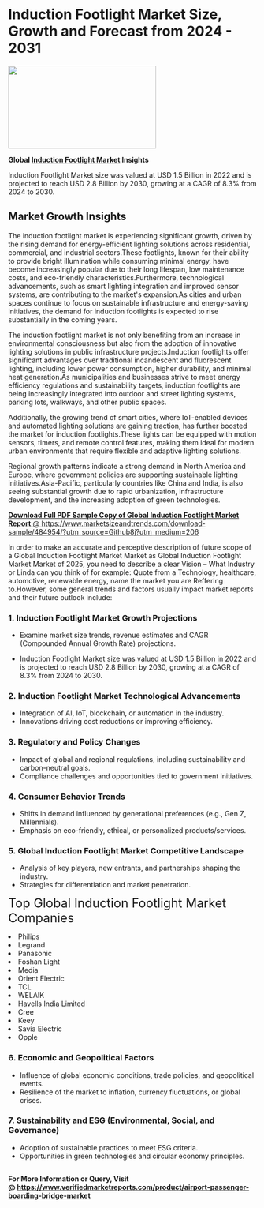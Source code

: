 <H1>Induction Footlight Market Size, Growth and Forecast from 2024 - 2031</H1><img class="aligncenter size-medium wp-image-584254" src="https://thirdeyenews.in/wp-content/uploads/2024/09/Global-Market-Research-300x168.jpeg" alt="" width="300" height="168" /><p><strong>Global&nbsp;<a href="https://www.marketsizeandtrends.com/download-sample/484954/?utm_source=Github8j?utm_medium=206">Induction Footlight Market</a> Insights</strong></p><p>Induction Footlight Market size was valued at USD 1.5 Billion in 2022 and is projected to reach USD 2.8 Billion by 2030, growing at a CAGR of 8.3% from 2024 to 2030.</p><p><h2>Market Growth Insights</h2> <p>The induction footlight market is experiencing significant growth, driven by the rising demand for energy-efficient lighting solutions across residential, commercial, and industrial sectors.These footlights, known for their ability to provide bright illumination while consuming minimal energy, have become increasingly popular due to their long lifespan, low maintenance costs, and eco-friendly characteristics.Furthermore, technological advancements, such as smart lighting integration and improved sensor systems, are contributing to the market's expansion.As cities and urban spaces continue to focus on sustainable infrastructure and energy-saving initiatives, the demand for induction footlights is expected to rise substantially in the coming years.</p> <p><a href="#"></a></p> <p>The induction footlight market is not only benefiting from an increase in environmental consciousness but also from the adoption of innovative lighting solutions in public infrastructure projects.Induction footlights offer significant advantages over traditional incandescent and fluorescent lighting, including lower power consumption, higher durability, and minimal heat generation.As municipalities and businesses strive to meet energy efficiency regulations and sustainability targets, induction footlights are being increasingly integrated into outdoor and street lighting systems, parking lots, walkways, and other public spaces.</p> <p>Additionally, the growing trend of smart cities, where IoT-enabled devices and automated lighting solutions are gaining traction, has further boosted the market for induction footlights.These lights can be equipped with motion sensors, timers, and remote control features, making them ideal for modern urban environments that require flexible and adaptive lighting solutions.</p> <p>Regional growth patterns indicate a strong demand in North America and Europe, where government policies are supporting sustainable lighting initiatives.Asia-Pacific, particularly countries like China and India, is also seeing substantial growth due to rapid urbanization, infrastructure development, and the increasing adoption of green technologies.</p> <p><a href="#"></p><p><span class=""><strong>Download Full PDF Sample Copy of Global Induction Footlight Market Report</strong> @ <a href="https://www.marketsizeandtrends.com/download-sample/484954/?utm_source=Github8j?utm_medium=206" target="_blank">https://www.marketsizeandtrends.com/download-sample/484954/?utm_source=Github8j?utm_medium=206</a></span></p><p>In order to make an accurate and perceptive description of future scope of a Global&nbsp;Induction Footlight Market Market as Global&nbsp;Induction Footlight Market Market of 2025, you need to describe a clear Vision &ndash; What Industry or Linda can you think of for example: Quote from a Technology, healthcare, automotive, renewable energy, name the market you are Reffering to.However, some general trends and factors usually impact market reports and their future outlook include:</p><h3>1.&nbsp;<strong>Induction Footlight Market Growth Projections</strong></h3><ul><li>Examine market size trends, revenue estimates and CAGR (Compounded Annual Growth Rate) projections.</li><li><p>Induction Footlight Market size was valued at USD 1.5 Billion in 2022 and is projected to reach USD 2.8 Billion by 2030, growing at a CAGR of 8.3% from 2024 to 2030.</p></li></ul><h3>2.&nbsp;<strong>Induction Footlight Market Technological Advancements</strong></h3><ul><li>Integration of AI, IoT, blockchain, or automation in the industry.</li><li>Innovations driving cost reductions or improving efficiency.</li></ul><h3>3.&nbsp;<strong>Regulatory and Policy Changes</strong></h3><ul><li>Impact of global and regional regulations, including sustainability and carbon-neutral goals.</li><li>Compliance challenges and opportunities tied to government initiatives.</li></ul><h3>4.&nbsp;<strong>Consumer Behavior Trends</strong></h3><ul><li>Shifts in demand influenced by generational preferences (e.g., Gen Z, Millennials).</li><li>Emphasis on eco-friendly, ethical, or personalized products/services.</li></ul><h3>5.&nbsp;<strong>Global Induction Footlight Market Competitive Landscape</strong></h3><ul><li>Analysis of key players, new entrants, and partnerships shaping the industry.</li><li>Strategies for differentiation and market penetration.</li></ul><p data-pm-slice="1 1 []"><span style="color: inherit; font-family: inherit; font-size: 25px;">Top Global Induction Footlight Market Companies</span></p><div class="" data-test-id=""><p><li>Philips</li><li> Legrand</li><li> Panasonic</li><li> Foshan Light</li><li> Media</li><li> Orient Electric</li><li> TCL</li><li> WELAIK</li><li> Havells India Limited</li><li> Cree</li><li> Keey</li><li> Savia Electric</li><li> Opple</li></p></div><h3>6.&nbsp;<strong>Economic and Geopolitical Factors</strong></h3><ul><li>Influence of global economic conditions, trade policies, and geopolitical events.</li><li>Resilience of the market to inflation, currency fluctuations, or global crises.</li></ul><h3>7.&nbsp;<strong>Sustainability and ESG (Environmental, Social, and Governance)</strong></h3><ul><li>Adoption of sustainable practices to meet ESG criteria.</li><li>Opportunities in green technologies and circular economy principles.</li></ul><h2><strong style="font-size: 14px;">For More Information or Query, Visit @&nbsp;</strong><a style="background-color: #ffffff; font-size: 14px;" href="https://www.marketsizeandtrends.com/report/induction-footlight-market/" target="_blank">https://www.verifiedmarketreports.com/product/airport-passenger-boarding-bridge-market</a></h2>